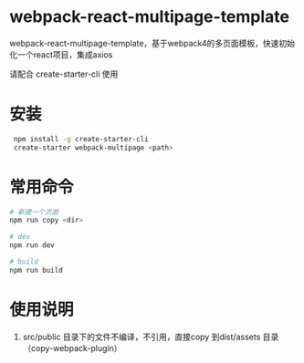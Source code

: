 # webpack-react-multipage-template
webpack-react-multipage-template，基于webpack4的多页面模板，快速初始化一个react项目，集成axios


请配合 create-starter-cli 使用

# 安装

```sh
 npm install -g create-starter-cli
 create-starter webpack-multipage <path>
```


# 常用命令
```sh
# 新建一个页面
npm run copy <dir>

# dev
npm run dev

# build
npm run build
```

# 使用说明

1. src/public  目录下的文件不编译，不引用，直接copy 到dist/assets 目录 （copy-webpack-plugin）

